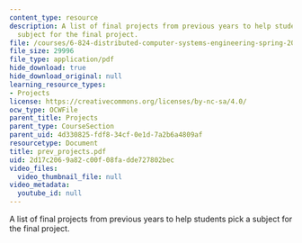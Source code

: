 ```yaml
---
content_type: resource
description: A list of final projects from previous years to help students pick a
  subject for the final project.
file: /courses/6-824-distributed-computer-systems-engineering-spring-2006/2d17c2069a82c00f08fadde727802bec_prev_projects.pdf
file_size: 29996
file_type: application/pdf
hide_download: true
hide_download_original: null
learning_resource_types:
- Projects
license: https://creativecommons.org/licenses/by-nc-sa/4.0/
ocw_type: OCWFile
parent_title: Projects
parent_type: CourseSection
parent_uid: 4d330825-fdf8-34cf-0e1d-7a2b6a4809af
resourcetype: Document
title: prev_projects.pdf
uid: 2d17c206-9a82-c00f-08fa-dde727802bec
video_files:
  video_thumbnail_file: null
video_metadata:
  youtube_id: null
---
```

A list of final projects from previous years to help students pick a subject for the final project.